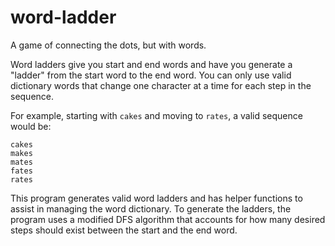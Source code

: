 # word-ladder
A game of connecting the dots, but with words.

Word ladders give you start and end words and have you generate a "ladder" from the start word to the end word. You can only use valid dictionary words that change one character at a time for each step in the sequence.

For example, starting with `cakes` and moving to `rates`, a valid sequence would be:
```
cakes
makes
mates
fates
rates
```

This program generates valid word ladders and has helper functions to assist in managing the word dictionary. To generate the ladders, the program uses a modified DFS algorithm that accounts for how many desired steps should exist between the start and the end word.
